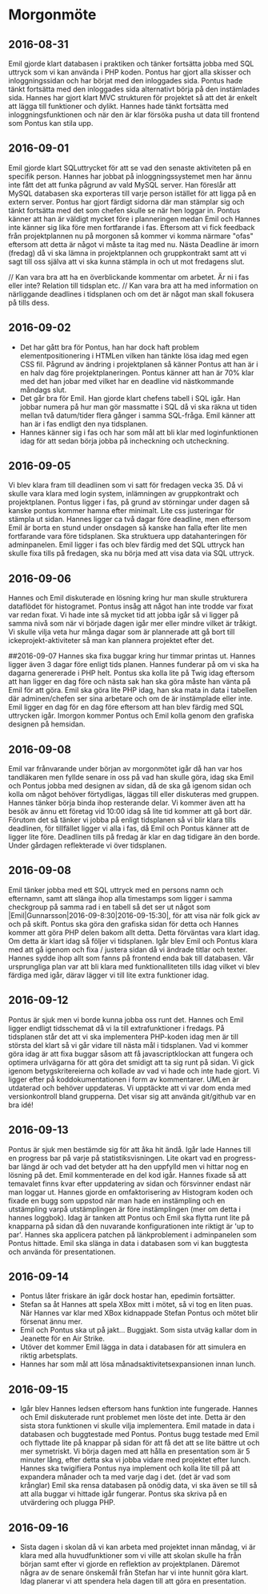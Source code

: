 # Morgonmöte
## 2016-08-31
Emil gjorde klart databasen i praktiken och tänker fortsätta jobba med SQL uttryck som vi kan använda i PHP koden.
Pontus har gjort alla skisser och inloggningssidan och har börjat med den inloggades sida. Pontus hade tänkt fortsätta med den inloggades sida alternativt börja på den instämlades sida.
Hannes har gjort klart MVC strukturen för projektet så att det är enkelt att lägga till funktioner och dylikt. Hannes hade tänkt fortsätta med inloggningsfunktionen och när den är klar försöka pusha ut data till frontend som Pontus kan stila upp.


## 2016-09-01
Emil gjorde klart SQLuttrycket för att se vad den senaste aktiviteten på en specifik person.
Hannes har jobbat på inloggningssystemet men har ännu inte fått det att funka pågrund av vald MySQL server. Han föreslår att MySQL databasen ska exporteras till varje person istället för att ligga på en extern server.
Pontus har gjort färdigt sidorna där man stämplar sig och tänkt fortsätta med det som chefen skulle se när hen loggar in.
Pontus känner att han är väldigt mycket före i planneringen medan Emil och Hannes inte känner sig lika före men fortfarande i fas.
Eftersom att vi fick feedback från projektplannen nu på morgonen så kommer vi komma närmare "ofas" eftersom att detta är något vi måste ta itag med nu.
Nästa Deadline är imorn (fredag) då vi ska lämna in projektplannen och gruppkontrakt samt att vi sagt till oss själva att vi ska kunna stämpla in och ut mot fredagens slut.

// Kan vara bra att ha en överblickande kommentar om arbetet. Är ni i fas eller inte? Relation till tidsplan etc.
// Kan vara bra att ha med information on närliggande deadlines i tidsplanen och om det är något man skall fokusera på tills dess.


## 2016-09-02
* Det har gått bra för Pontus, han har dock haft problem elementpositionering i HTMLen vilken han tänkte lösa idag med egen CSS fil. Pågrund av ändring i projektplanen så känner Pontus att han är i en halv dag före projektplaneringen. Pontus känner att han är 70% klar med det han jobar med vilket har en deadline vid nästkommande måndags slut.
* Det går bra för Emil. Han gjorde klart chefens tabell i SQL igår. Han jobbar numera på hur man gör massmatte i SQL då vi ska räkna ut tiden mellan två datum/tider flera gånger i samma SQL-fråga. Emil känner att han är i fas endligt den nya tidsplanen.
* Hannes känner sig i fas och har som mål att bli klar med loginfunktionen idag för att sedan börja jobba på incheckning och utcheckning.

## 2016-09-05
Vi blev klara fram till deadlinen som vi satt för fredagen vecka 35. Då vi skulle vara klara med login system, inlämningen av gruppkontrakt och projektplanen.
Pontus ligger i fas, på grund av störningar under dagen så kanske pontus kommer hamna efter minimalt. Lite css justeringar för stämpla ut sidan.
Hannes ligger ca två dagar före deadline, men eftersom Emil är borta en stund under onsdagen så kanske han falla efter lite men fortfarande vara före tidsplanen. Ska struktuera upp datahanteringen för adminpanelen.
Emil ligger i fas och blev färdig med det SQL uttryck han skulle fixa tills på fredagen, ska nu börja med att visa data via SQL uttryck.

## 2016-09-06
Hannes och Emil diskuterade en lösning kring hur man skulle strukturera dataflödet för histogramet. Pontus insåg att något han inte trodde var fixat var redan fixat. Vi hade inte så mycket tid att jobba igår så vi ligger på samma nivå som när vi började dagen igår mer eller mindre vilket är tråkigt. Vi skulle vilja veta hur många dagar som är plannerade att gå bort till ickeprojekt-aktiviteter så man kan plannera projektet efter det.

##2016-09-07
Hannes ska fixa buggar kring hur timmar printas ut. Hannes ligger även 3 dagar före enligt tids planen. Hannes funderar på om vi ska ha dagarna genererade i PHP helt.
Pontus ska kolla lite på Twig idag eftersom att han ligger en dag före och nästa sak han ska göra måste han vänta på Emil för att göra.
Emil ska göra lite PHP idag, han ska mata in data i tabellen där adminen/chefen ser sina arbetare och om de är instämplade eller inte. Emil ligger en dag för en dag före eftersom att han blev färdig med SQL uttrycken igår.
Imorgon kommer Pontus och Emil kolla genom den grafiska designen på hemsidan.

## 2016-09-08
Emil var frånvarande under början av morgonmötet igår då han var hos tandläkaren men fyllde senare in oss på vad han skulle göra, idag ska Emil och Pontus jobba med designen av sidan, då de ska gå igenom sidan och kolla om något behöver förtydligas, läggas till eller diskuteras med gruppen. Hannes tänker börja binda ihop resterande delar. Vi kommer även att ha besök av ännu ett företag vid 10:00 idag så lite tid kommer att gå bort där. Förutom det så tänker vi jobba på enligt tidsplanen så vi blir klara tills deadlinen, för tillfället ligger vi alla i fas, då Emil och Pontus känner att de ligger lite före. Deadlinen tills på fredag är klar en dag tidigare än den borde. Under gårdagen reflekterade vi över tidsplanen.

## 2016-09-08
Emil tänker jobba med ett SQL uttryck med en persons namn och efternamn, samt att slänga ihop alla timestamps som ligger i samma checkgroup på samma rad i en tabell så det ser ut något som |Emil|Gunnarsson|2016-09-8:30|2016-09-15:30|, för att visa när folk gick av och på skift.
Pontus ska göra den grafiska sidan för detta och Hannes kommer att göra PHP delen bakom allt detta. Detta förväntas vara klart idag. Om detta är klart idag så följer vi tidsplanen.
Igår blev Emil och Pontus klara med att gå igenom och fixa / justera sidan då vi ändrade titlar och texter. Hannes sydde ihop allt som fanns på frontend enda bak till databasen. Vår ursprungliga plan var att bli klara med funktionalliteten tills idag vilket vi blev färdiga med igår, därav lägger vi till lite extra funktioner idag.

## 2016-09-12
Pontus är sjuk men vi borde kunna jobba oss runt det.
Hannes och Emil ligger endligt tidsschemat då vi la till extrafunktioner i fredags.
På tidsplanen står det att vi ska implementera PHP-koden idag men är till största del klart så vi går vidare till nästa mål i tidsplanen.
Vad vi kommer göra idag är att fixa buggar såsom att få javascriptklockan att fungera och optimera urlvägarna för att göra det smidigt att ta sig runt på sidan.
Vi gick igenom betygskritereierna och kollade av vad vi hade och inte hade gjort.
Vi ligger efter på koddokumentationen i form av kommentarer. UMLen är utdaterad och behöver uppdateras. Vi upptäckte att vi var dom enda med versionkontroll bland grupperna. Det visar sig att använda git/github var en bra idé!


## 2016-09-13
Pontus är sjuk men bestämde sig för att åka hit ändå.
Igår lade Hannes till en progress bar på varje på statistiksvisningen. Lite okart vad en progress-bar längd är och vad det betyder att ha den uppfylld men vi hittar nog en lösning på det. Emil kommenterade en del kod igår. Hannes fixade så att temavalet finns kvar efter uppdatering av sidan och försvinner endast när man loggar ut. Hannes gjorde en omfaktorisering av Histogram koden och fixade en bugg som uppstod när man hade en instämpling och en utstämpling varpå utstämplingen är före instämplingen (mer om detta i hannes loggbok). Idag är tanken att Pontus och Emil ska flytta runt lite på knapparna på sidan då den nuvarande konfigurationen inte riktigt är 'up to par'. Hannes ska applicera patchen på länkproblement i adminpanelen som Pontus hittade. Emil ska slänga in data i databasen som vi kan buggtesta och använda för presentationen.

## 2016-09-14
* Pontus låter friskare än igår dock hostar han, epedimin fortsätter.
* Stefan sa åt Hannes att spela XBox mitt i mötet, så vi tog en liten puas. När Hannes var klar med XBox kidnappade Stefan Pontus och mötet blir försenat ännu mer.
* Emil och Pontus ska ut på jakt... Buggjakt. Som sista utväg kallar dom in Jeanette för en Air Strike.
* Utöver det kommer Emil lägga in data i databasen för att simulera en riktig arbetsplats.
* Hannes har som mål att lösa månadsaktivitetsexpansionen innan lunch.

## 2016-09-15
* Igår blev Hannes ledsen eftersom hans funktion inte fungerade. Hannes och Emil diskuterade runt problemet men löste det inte. Detta är den sista stora funktionen vi skulle vilja implementera. Emil matade in data i databasen och buggtestade med Pontus. Pontus bugg testade med Emil och flyttade lite på knappar på sidan för att få det att se lite bättre ut och mer symetriskt. Vi börja dagen med att hålla en presentation som är 5 minuter lång, efter detta ska vi jobba vidare med projektet efter lunch. Hannes ska twigifiera Pontus nya implement och kolla lite till på att expandera månader och ta med varje dag i det. (det är vad som krånglar) Emil ska rensa databasen på onödig data, vi ska även se till så att alla buggar vi hittade igår fungerar. Pontus ska skriva på en utvärdering och plugga PHP. 

## 2016-09-16
* Sista dagen i skolan då vi kan arbeta med projektet innan måndag, vi är klara med alla huvudfunktioner som vi ville att skolan skulle ha från början samt efter vi gjorde en reflektion av projektplanen. Däremot några av de senare önskemål från Stefan har vi inte hunnit göra klart. Idag planerar vi att spendera hela dagen till att göra en presentation.